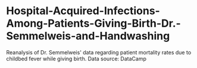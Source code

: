 # Hospital-Acquired-Infections-Among-Patients-Giving-Birth-Dr.-Semmelweis-and-Handwashing
 Reanalysis of Dr. Semmelweis' data regarding patient mortality rates due to childbed fever while giving birth.  Data source: DataCamp
